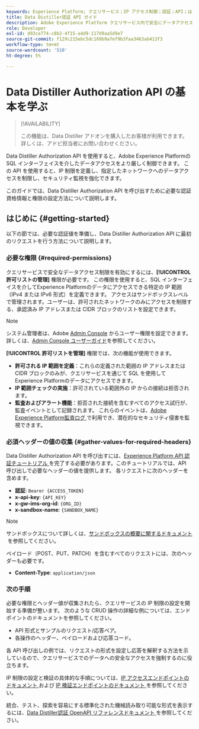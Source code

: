 ```yaml
---
keywords: Experience Platform; クエリサービス；IP アクセス制御；認証；API；はじめに
title: Data Distiller認証 API ガイド
description: Adobe Experience Platform クエリサービス内で安全にデータアクセスできるよう、認証と IP 範囲制限の開始に関する方法を説明します。
role: Developer
exl-id: d93ce774-c8b2-4f15-a4d9-117d9aa5d9e7
source-git-commit: f129c215ebc5dc169b9a7ef9b3faa3463ab413f3
workflow-type: tm+mt
source-wordcount: '510'
ht-degree: 5%

---
```


# Data Distiller Authorization API の基本を学ぶ

>[!AVAILABILITY]
>
>この機能は、Data Distiller アドオンを購入したお客様が利用できます。 詳しくは、アドビ担当者にお問い合わせください。

Data Distiller Authorization API を使用すると、Adobe Experience Platformの SQL インターフェイスを介したデータアクセスをより厳しく制御できます。 この API を使用すると、IP 制限を定義し、指定したネットワークへのデータアクセスを制限し、セキュリティ監視を強化できます。

このガイドでは、Data Distiller Authorization API を呼び出すために必要な認証資格情報と権限の設定方法について説明します。

## はじめに {#getting-started}

以下の節では、必要な認証値を準備し、Data Distiller Authorization API に最初のリクエストを行う方法について説明します。

### 必要な権限 {#required-permissions}

クエリサービスで安全なデータアクセス制限を有効にするには、**[!UICONTROL 許可リストの管理]** 権限が必要です。 この権限を使用すると、SQL インターフェイスを介してExperience Platformのデータにアクセスできる特定の IP 範囲（IPv4 または IPv6 形式）を定義できます。 アクセスはサンドボックスレベルで管理されます。ユーザーは、許可されたネットワークのみにアクセスを制限する、承認済み IP アドレスまたは CIDR ブロックのリストを設定できます。

>[!NOTE]
>
>システム管理者は、Adobe [Admin Console](https://adminconsole.adobe.com/) からユーザー権限を設定できます。 詳しくは、[Admin Console ユーザーガイド](https://helpx.adobe.com/jp/enterprise/using/admin-console.html)を参照してください。

**[!UICONTROL 許可リストを管理]** 権限では、次の機能が使用できます。

- **許可される IP 範囲を定義**：これらの定義された範囲の IP アドレスまたは CIDR ブロックのみが、クエリサービスを通じて SQL を使用してExperience Platformのデータにアクセスできます。
- **IP 範囲チェックの実施**：許可されている範囲外の IP からの接続は拒否されます。
- **監査およびアラート機能**：拒否された接続を含むすべてのアクセス試行が、監査イベントとして記録されます。 これらのイベントは、[Adobe Experience Platform監査ログ &#x200B;](../../landing/governance-privacy-security/audit-logs/overview.md) で利用でき、潜在的なセキュリティ侵害を監視できます。

### 必須ヘッダーの値の収集 {#gather-values-for-required-headers}

Data Distiller Authorization API を呼び出すには、[Experience Platform API 認証チュートリアル &#x200B;](../../landing/api-authentication.md) を完了する必要があります。このチュートリアルでは、API 呼び出しで必要なヘッダーの値を提供します。 各リクエストに次のヘッダーを含めます。

- **認証**: `Bearer {ACCESS_TOKEN}`
- **x-api-key**: `{API_KEY}`
- **x-gw-ims-org-id**: `{ORG_ID}`
- **x-sandbox-name**: `{SANDBOX_NAME}`

>[!NOTE]
>
> サンドボックスについて詳しくは、[&#x200B; サンドボックスの概要に関するドキュメント &#x200B;](../../sandboxes/home.md) を参照してください。

ペイロード（POST、PUT、PATCH）を含むすべてのリクエストには、次のヘッダーも必要です。

- **Content-Type**: `application/json`

### 次の手順

必要な権限とヘッダー値が収集されたら、クエリサービスの IP 制限の設定を開始する準備が整います。 次のような CRUD 操作の詳細な例については、エンドポイントのドキュメントを参照してください。

- API 形式とサンプルのリクエスト/応答ペア。
- 各操作のヘッダー、ペイロードおよび応答コード。

各 API 呼び出しの例では、リクエストの形式を設定し応答を解釈する方法を示しているので、クエリサービスでのデータへの安全なアクセスを強制するのに役立ちます。

IP 制限の設定と検証の具体的な手順については、[IP アクセスエンドポイントのドキュメント &#x200B;](./ip-access.md) および [IP 検証エンドポイントのドキュメント &#x200B;](./validate.md) を参照してください。

統合、テスト、探索を容易にする標準化された機械読み取り可能な形式を表示するには、[Data Distiller認証 OpenAPI リファレンスドキュメント &#x200B;](https://developer.adobe.com/experience-platform-apis/references/data-distiller-auth/) を参照してください。
